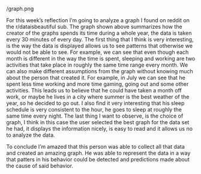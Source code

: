 
<img>/graph.png<img>

For this week’s reflection I’m going to analyze a graph I found on reddit on the r/dataisbeautiful sub. The graph shown above summarizes how the creator of the graphs spends its time during a whole year, the data is taken every 30 minutes of every day. The first thing that I think is very interesting, is the way the data is displayed allows us to see patterns that otherwise we would not be able to see. For example, we can see that even though each month is different in the way the time is spent, sleeping and working are two activities that take place in roughly the same time range every month. We can also make different assumptions from the graph without knowing much about the person that created it. For example, in July we can see that he spent less time working and more time gaming, going out and some other activities. This leads us to believe that he could have taken a month off work, or maybe he lives in a city where summer is the best weather of the year, so he decided to go out. I also find it very interesting that his sleep schedule is very consistent to the hour, he goes to sleep at roughly the same time every night. The last thing I want to observe, is the choice of graph, I think in this case the user selected the best graph for the data set he had, it displays the information nicely, is easy to read and it allows us no to analyze the data. 

To conclude I’m amazed that this person was able to collect all that data and created an amazing graph. He was able to represent the data in a way that patters in his behavior could be detected and predictions made about the cause of said behavior. 
